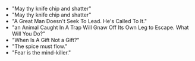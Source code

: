 * "May thy knife chip and shatter"
* "May thy knife chip and shatter"
* "A Great Man Doesn't Seek To Lead. He's Called To It."
* "an Animal Caught In A Trap Will Gnaw Off Its Own Leg to Escape. What Will You Do?"
* "When Is A Gift Not a Gift?"
* "The spice must flow."
* "Fear is the mind-killer."

